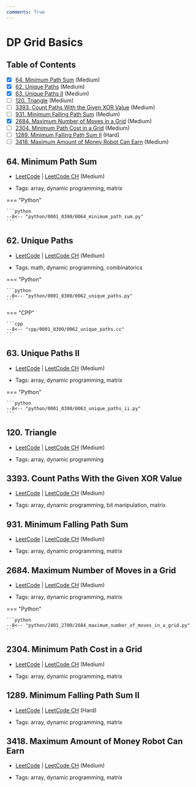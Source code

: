 ```yaml
---
comments: True
---
```


# DP Grid Basics

## Table of Contents

- [x] [64. Minimum Path Sum](https://leetcode.cn/problems/minimum-path-sum/) (Medium)
- [x] [62. Unique Paths](https://leetcode.cn/problems/unique-paths/) (Medium)
- [x] [63. Unique Paths II](https://leetcode.cn/problems/unique-paths-ii/) (Medium)
- [ ] [120. Triangle](https://leetcode.cn/problems/triangle/) (Medium)
- [ ] [3393. Count Paths With the Given XOR Value](https://leetcode.cn/problems/count-paths-with-the-given-xor-value/) (Medium)
- [ ] [931. Minimum Falling Path Sum](https://leetcode.cn/problems/minimum-falling-path-sum/) (Medium)
- [x] [2684. Maximum Number of Moves in a Grid](https://leetcode.cn/problems/maximum-number-of-moves-in-a-grid/) (Medium)
- [ ] [2304. Minimum Path Cost in a Grid](https://leetcode.cn/problems/minimum-path-cost-in-a-grid/) (Medium)
- [ ] [1289. Minimum Falling Path Sum II](https://leetcode.cn/problems/minimum-falling-path-sum-ii/) (Hard)
- [ ] [3418. Maximum Amount of Money Robot Can Earn](https://leetcode.cn/problems/maximum-amount-of-money-robot-can-earn/) (Medium)

## 64. Minimum Path Sum

-   [LeetCode](https://leetcode.com/problems/minimum-path-sum/) | [LeetCode CH](https://leetcode.cn/problems/minimum-path-sum/) (Medium)

-   Tags: array, dynamic programming, matrix

=== "Python"

    ```python
    --8<-- "python/0001_0300/0064_minimum_path_sum.py"
    ```



## 62. Unique Paths

-   [LeetCode](https://leetcode.com/problems/unique-paths/) | [LeetCode CH](https://leetcode.cn/problems/unique-paths/) (Medium)

-   Tags: math, dynamic programming, combinatorics

=== "Python"

    ```python
    --8<-- "python/0001_0300/0062_unique_paths.py"
    ```


=== "CPP"

    ```cpp
    --8<-- "cpp/0001_0300/0062_unique_paths.cc"
    ```



## 63. Unique Paths II

-   [LeetCode](https://leetcode.com/problems/unique-paths-ii/) | [LeetCode CH](https://leetcode.cn/problems/unique-paths-ii/) (Medium)

-   Tags: array, dynamic programming, matrix

=== "Python"

    ```python
    --8<-- "python/0001_0300/0063_unique_paths_ii.py"
    ```



## 120. Triangle

-   [LeetCode](https://leetcode.com/problems/triangle/) | [LeetCode CH](https://leetcode.cn/problems/triangle/) (Medium)

-   Tags: array, dynamic programming


## 3393. Count Paths With the Given XOR Value

-   [LeetCode](https://leetcode.com/problems/count-paths-with-the-given-xor-value/) | [LeetCode CH](https://leetcode.cn/problems/count-paths-with-the-given-xor-value/) (Medium)

-   Tags: array, dynamic programming, bit manipulation, matrix


## 931. Minimum Falling Path Sum

-   [LeetCode](https://leetcode.com/problems/minimum-falling-path-sum/) | [LeetCode CH](https://leetcode.cn/problems/minimum-falling-path-sum/) (Medium)

-   Tags: array, dynamic programming, matrix


## 2684. Maximum Number of Moves in a Grid

-   [LeetCode](https://leetcode.com/problems/maximum-number-of-moves-in-a-grid/) | [LeetCode CH](https://leetcode.cn/problems/maximum-number-of-moves-in-a-grid/) (Medium)

-   Tags: array, dynamic programming, matrix

=== "Python"

    ```python
    --8<-- "python/2401_2700/2684_maximum_number_of_moves_in_a_grid.py"
    ```



## 2304. Minimum Path Cost in a Grid

-   [LeetCode](https://leetcode.com/problems/minimum-path-cost-in-a-grid/) | [LeetCode CH](https://leetcode.cn/problems/minimum-path-cost-in-a-grid/) (Medium)

-   Tags: array, dynamic programming, matrix


## 1289. Minimum Falling Path Sum II

-   [LeetCode](https://leetcode.com/problems/minimum-falling-path-sum-ii/) | [LeetCode CH](https://leetcode.cn/problems/minimum-falling-path-sum-ii/) (Hard)

-   Tags: array, dynamic programming, matrix


## 3418. Maximum Amount of Money Robot Can Earn

-   [LeetCode](https://leetcode.com/problems/maximum-amount-of-money-robot-can-earn/) | [LeetCode CH](https://leetcode.cn/problems/maximum-amount-of-money-robot-can-earn/) (Medium)

-   Tags: array, dynamic programming, matrix
